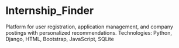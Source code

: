 # Internship_Finder
Platform for user registration, application management, and company postings with personalized recommendations. Technologies: Python, Django, HTML, Bootstrap, JavaScript, SQLite
